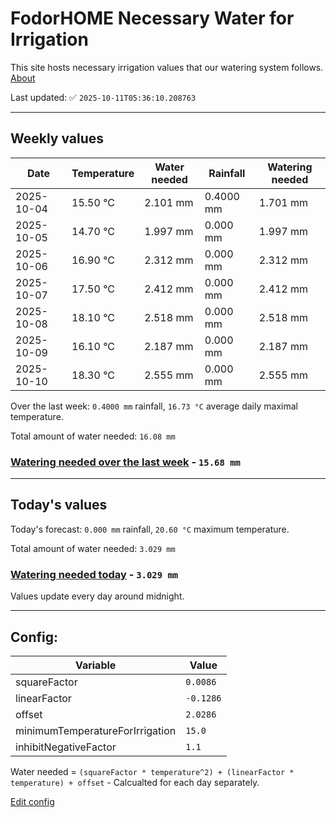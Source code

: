 # FodorHOME Necessary Water for Irrigation

This site hosts necessary irrigation values that our watering system follows. [About](https://github.com/redyau/irrigation)

Last updated: ✅ `2025-10-11T05:36:10.208763`

---

## Weekly values

| Date | Temperature | Water needed | Rainfall | Watering needed |
|-----|-----|-----|-----|-----|
| 2025-10-04 | 15.50 °C | 2.101 mm | 0.4000 mm | 1.701 mm |
| 2025-10-05 | 14.70 °C | 1.997 mm | 0.000 mm | 1.997 mm |
| 2025-10-06 | 16.90 °C | 2.312 mm | 0.000 mm | 2.312 mm |
| 2025-10-07 | 17.50 °C | 2.412 mm | 0.000 mm | 2.412 mm |
| 2025-10-08 | 18.10 °C | 2.518 mm | 0.000 mm | 2.518 mm |
| 2025-10-09 | 16.10 °C | 2.187 mm | 0.000 mm | 2.187 mm |
| 2025-10-10 | 18.30 °C | 2.555 mm | 0.000 mm | 2.555 mm |


Over the last week: `0.4000 mm` rainfall, `16.73 °C` average daily maximal temperature.

Total amount of water needed: `16.08 mm`

### [Watering needed over the last week](lastweek.txt) - `15.68 mm`

---

## Today's values

Today's forecast: `0.000 mm` rainfall, `20.60 °C` maximum temperature.

Total amount of water needed: `3.029 mm`

### [Watering needed today](today.txt) - `3.029 mm`

Values update every day around midnight.

---

## Config:

| Variable | Value |
|-----|-----|
| squareFactor | `0.0086` |
| linearFactor | `-0.1286` |
| offset | `2.0286` |
| minimumTemperatureForIrrigation | `15.0` |
| inhibitNegativeFactor | `1.1` |

Water needed = `(squareFactor * temperature^2) + (linearFactor * temperature) + offset` - Calcualted for each day separately.

[Edit config](https://github.com/RedyAu/irrigation/edit/main/config.json)
